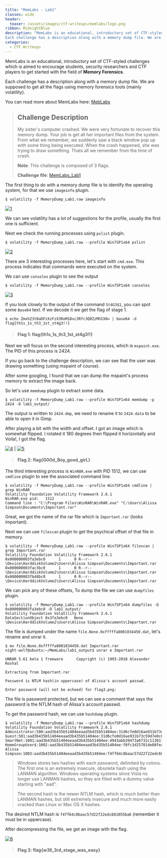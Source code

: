 ```yaml
---
title: "MemLabs - Lab1"
classes: wide
header:
  teaser: /assets/images/ctf-writeups/memlabs/logo.png
ribbon: MidnightBlue
description: "MemLabs is an educational, introductory set of CTF-styled challenges which is aimed to encourage students, security researchers and CTF  players to get started with the field of Memory Forensics
Each challenge has a description along with a memory dump file. We are supposed to get all the flags using memory forensics tools (mainly volatility)..."
categories:
  - CTF Writeups
---
```


MemLabs is an educational, introductory set of CTF-styled challenges which is aimed to encourage students, security researchers and CTF  players to get started with the field of **Memory Forensics**.

Each challenge has a description along with a memory dump file. We are supposed to get all the flags using memory forensics tools (mainly volatility).

You can read more about MemLabs here: [MebLabs](https://github.com/stuxnet999/MemLabs)

> ## **Challenge Description**
>
> My sister's computer crashed. We were very fortunate to recover this  memory dump. Your job is get all her important files from the system.  From what we remember, we suddenly saw a black window pop up with some  thing being executed. When the crash happened, she was trying to draw  something. Thats all we remember from the time of crash.
>
> **Note**: This challenge is composed of 3 flags.
>
> **Challenge file**: [MemLabs_Lab1](https://mega.nz/#!6l4BhKIb!l8ATZoliB_ULlvlkESwkPiXAETJEF7p91Gf9CWuQI70)

The first thing to do with a memory dump file is to identify the operating system, for that we use `imageinfo` plugin.

```
$ volatility -f MemoryDump_Lab1.raw imageinfo
```

[![1](/assets/images/ctf-writeups/memlabs/lab1/1.png)](/assets/images/ctf-writeups/memlabs/lab1/1.png)

We can see volatility has a lot of suggestions for the profile, usually the first one is sufficient.

Next we check the running processes using `pslist` plugin.

```
$ volatility -f MemoryDump_Lab1.raw --profile Win7SP1x64 pslist
```

[![2](/assets/images/ctf-writeups/memlabs/lab1/2.png)](/assets/images/ctf-writeups/memlabs/lab1/2.png)

There are 3 interesting processes here, let's start with `cmd.exe`. This process indicates that commands were executed on the system.

We can use `consoles` plugin to see the output 

```
$ volatility -f MemoryDump_Lab1.raw --profile Win7SP1x64 consoles
```

[![3](/assets/images/ctf-writeups/memlabs/lab1/3.png)](/assets/images/ctf-writeups/memlabs/lab1/3.png)

If you look closely to the output of the command `St4G3$1`, you can spot some `Base64` text. If we decode it we get the flag of stage 1.

```
$ echo ZmxhZ3t0aDFzXzFzX3RoM18xc3Rfc3Q0ZzMhIX0= | base64 -d
flag{th1s_1s_th3_1st_st4g3!!}
```

> #### Flag 1: flag{th1s_1s_th3_1st_st4g3!!}

Next we will focus on the second interesting process, which is `mspaint.exe`. The PID of this process is 2424.

If you go back to the challenge description, we can see that the user was drawing something (using mspaint of course).

After some googling, I found that we can dump the mspaint's process memory to extract the image back.

So let's use `memdump` plugin to extract some data.

```
$ volatility -f MemoryDump_Lab1.raw --profile Win7SP1x64 memdump -p 2424 -D lab1_output/
```

The output is written to `2424.dmp`, we need to rename it to `2424.data` to be able to open it in Gimp.

After playing a bit with the width and offset. I got an image which is somewhat flipped. I rotated it 180 degrees then flipped it horizontally and Voila!, I got the flag.

[![4](/assets/images/ctf-writeups/memlabs/lab1/4.png)](/assets/images/ctf-writeups/memlabs/lab1/4.png) | 
[![5](/assets/images/ctf-writeups/memlabs/lab1/5.png)](/assets/images/ctf-writeups/memlabs/lab1/5.png)

> #### Flag 2: flag{G00d_Boy_good_girL}

The third interesting process is `WinRAR.exe` with PID 1512, we can use `cmdline` plugin to see the associated command line.

```
$ volatility -f MemoryDump_Lab1.raw --profile Win7SP1x64 cmdline | grep WinRAR
Volatility Foundation Volatility Framework 2.6.1
WinRAR.exe pid:   1512
Command line : "C:\Program Files\WinRAR\WinRAR.exe" "C:\Users\Alissa Simpson\Documents\Important.rar"
```

Great, we got the name of the rar file which is `Important.rar` (looks important).

Next we can use `filescan` plugin to get the psychical offset of that file in memory.

```
$ volatility -f MemoryDump_Lab1.raw --profile Win7SP1x64 filescan | grep Important.rar
Volatility Foundation Volatility Framework 2.6.1
0x000000003fa3ebc0      1      0 R--r-- \Device\HarddiskVolume2\Users\Alissa Simpson\Documents\Important.rar
0x000000003fac3bc0      1      0 R--r-- \Device\HarddiskVolume2\Users\Alissa Simpson\Documents\Important.rar
0x000000003fb48bc0      1      0 R--r-- \Device\HarddiskVolume2\Users\Alissa Simpson\Documents\Important.rar
```

We can pick any of these offsets, To dump the file we can use `dumpfiles` plugin.

```
$ volatility -f MemoryDump_Lab1.raw --profile Win7SP1x64 dumpfiles -Q 0x000000003fa3ebc0 -D lab1_output/
Volatility Foundation Volatility Framework 2.6.1
DataSectionObject 0x3fa3ebc0   None   \Device\HarddiskVolume2\Users\Alissa Simpson\Documents\Important.rar
```

The file is dumped under the name `file.None.0xfffffa8001034450.dat`, let's rename and unrar it.

```
$ mv file.None.0xfffffa8001034450.dat Important.rar
night-wolf@ubuntu:~/MemLabs/lab1_output$ unrar e Important.rar 

UNRAR 5.61 beta 1 freeware      Copyright (c) 1993-2018 Alexander Roshal

Extracting from Important.rar

Password is NTLM hash(in uppercase) of Alissa's account passwd.

Enter password (will not be echoed) for flag3.png: 
```

The file is password protected, but we can see a comment that says the password is the NTLM hash of Alissa's account passwd.

To get the password hash, we can use `hashdump` plugin.

```
$ volatility -f MemoryDump_Lab1.raw --profile Win7SP1x64 hashdump
Volatility Foundation Volatility Framework 2.6.1
Administrator:500:aad3b435b51404eeaad3b435b51404ee:31d6cfe0d16ae931b73c59d7e0c089c0:::
Guest:501:aad3b435b51404eeaad3b435b51404ee:31d6cfe0d16ae931b73c59d7e0c089c0:::
SmartNet:1001:aad3b435b51404eeaad3b435b51404ee:4943abb39473a6f32c11301f4987e7e0:::
HomeGroupUser$:1002:aad3b435b51404eeaad3b435b51404ee:f0fc3d257814e08fea06e63c5762ebd5:::
Alissa Simpson:1003:aad3b435b51404eeaad3b435b51404ee:f4ff64c8baac57d22f22edc681055ba6:::
```

> Windows stores two hashes with each password, delimited by colons. The first one is an extremely insecure, obsolete hash using the LANMAN algorithm. Windows operating systems since Vista no longer use LANMAN hashes, so they are filled with a dummy value starting with "aad".
>
> The second hash is the newer NTLM hash, which is much better than LANMAN hashes, but still extremely insecure and much more easily cracked than Linux or Mac OS X hashes.

The desired NTLM hash is `f4ff64c8baac57d22f22edc681055ba6` (remember it must be in uppercase).

After decompressing the file, we get an image with the flag.

[![6](/assets/images/ctf-writeups/memlabs/lab1/6.png)](/assets/images/ctf-writeups/memlabs/lab1/6.png)

> #### Flag 3: flag{w3ll_3rd_stage_was_easy}